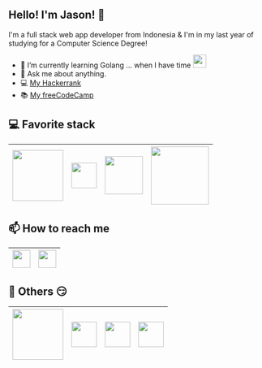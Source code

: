 
## Hello! I'm Jason! 👋

I'm a full stack web app developer from Indonesia & I'm in my last year of studying for a Computer Science Degree!
- 🌱 I’m currently learning Golang ... when I have time <img src="https://cdn.worldvectorlogo.com/logos/golang-gopher.svg" width="26">
- 💬 Ask me about anything.
- 💻 [My Hackerrank](https://www.hackerrank.com/jasonnchann24)
- 📚 [My freeCodeCamp](https://www.freecodecamp.org/jchann24)

## 💻 Favorite stack 

| [<img src="https://laravel.com/img/logotype.min.svg" width="100">](https://laravel.com) |  [<img src="https://nuxtjs.org/logos/nuxt-emoji.png" width="50">](https://nuxtjs.org)  | [<img src="https://www.mysql.com/common/logos/logo-mysql-170x115.png" width="75">](https://mysql.com)  |  [<img src="https://upload.wikimedia.org/wikipedia/commons/thumb/d/db/Apache_HTTP_server_logo_%282016%29.svg/1200px-Apache_HTTP_server_logo_%282016%29.svg.png" width="114">](https://httpd.apache.org/)  |
|---|---|---|---|

## 📫 How to reach me
	
| [<img src="https://image.flaticon.com/icons/png/512/174/174857.png" width="35">](https://www.linkedin.com/in/jason-chan-44b828190/)  |  [<img src="https://image.flaticon.com/icons/svg/1384/1384063.svg" width="35">](https://instagram.com/jchann24) |
|:-:|---|

## :blue_book: Others :smirk:
[<img src="https://www.pngitem.com/pimgs/m/104-1041912_netflix-logo-nginx-logo-svg-hd-png-download.png" width="100">](https://www.nginx.com/) | [<img src="https://vuejs.org/images/logo.png" width="50">](https://vuejs.org)  | [<img src="https://graphql.org/img/logo.svg" width="50">](https://graphql.org)  |   [<img src="https://cdn.iconscout.com/icon/free/png-512/django-1-282754.png" width="50">](https://djangoproject.com)
|:-:|:-:|:-:|:-:|

